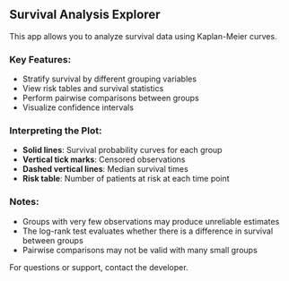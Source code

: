 ## Survival Analysis Explorer

This app allows you to analyze survival data using Kaplan-Meier curves.

### Key Features:
- Stratify survival by different grouping variables
- View risk tables and survival statistics
- Perform pairwise comparisons between groups
- Visualize confidence intervals

### Interpreting the Plot:
- **Solid lines**: Survival probability curves for each group
- **Vertical tick marks**: Censored observations
- **Dashed vertical lines**: Median survival times
- **Risk table**: Number of patients at risk at each time point

### Notes:
- Groups with very few observations may produce unreliable estimates
- The log-rank test evaluates whether there is a difference in survival between groups
- Pairwise comparisons may not be valid with many small groups

For questions or support, contact the developer.


